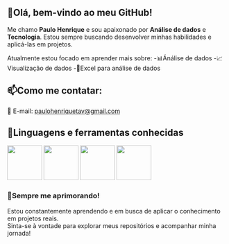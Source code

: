 ## 👋Olá, bem-vindo ao meu GitHub!

Me chamo **Paulo Henrique** e sou apaixonado por **Análise de dados** e **Tecnologia**.
Estou sempre buscando desenvolver minhas habilidades e aplicá-las em projetos.

Atualmente estou focado em aprender mais sobre:
-📊Ánálise de dados
-📈Visualização de dados
-📁Excel para análise de dados

## 📫Como me contatar:

📧 E-mail: [paulohenriquetav@gmail.com](mailto:paulohenriquetav@gmail.com)

## 🔧Linguagens e ferramentas conhecidas

<img src="https://cdn.jsdelivr.net/gh/devicons/devicon@latest/icons/python/python-original.svg" height=80 width=80/>  <img src="https://cdn.jsdelivr.net/gh/devicons/devicon@latest/icons/pandas/pandas-original-wordmark.svg" height=80 width=80 />  <img src="https://cdn.jsdelivr.net/gh/devicons/devicon@latest/icons/matplotlib/matplotlib-original-wordmark.svg"  height=80 width=80/>  <img src="https://cdn.jsdelivr.net/gh/devicons/devicon@latest/icons/numpy/numpy-original-wordmark.svg" height=80 width=80/>


### 🌱Sempre me aprimorando!

Estou constantemente aprendendo e em busca de aplicar o conhecimento em projetos reais.  
Sinta-se à vontade para explorar meus repositórios e acompanhar minha jornada!
